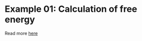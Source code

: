 # Example 01: Calculation of free energy

Read more [here](https://calphy.org/en/latest/examples/example_01/analysis.html)